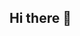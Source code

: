 ## Hi there 👋

<!--
**KUSHAL-P-SHETTY/KUSHAL-P-SHETTY** is a ✨ _special_ ✨ repository because its `README.md` (this file) appears on your GitHub profile.


## 🌐 Socials:
[![Instagram](https://img.shields.io/badge/Instagram-%23E4405F.svg?logo=Instagram&logoColor=white)](https://instagram.com/kushal__p__shetty) [![LinkedIn](https://img.shields.io/badge/LinkedIn-%230077B5.svg?logo=linkedin&logoColor=white)](https://linkedin.com/in/in/kushal-p-shetty-243531308) 

# 💻 Tech Stack:
![Python](https://img.shields.io/badge/python-3670A0?style=flat&logo=python&logoColor=ffdd54) ![C++](https://img.shields.io/badge/c++-%2300599C.svg?style=flat&logo=c%2B%2B&logoColor=white) ![C](https://img.shields.io/badge/c-%2300599C.svg?style=flat&logo=c&logoColor=white)
# 📊 GitHub Stats:
![](https://github-readme-stats.vercel.app/api?username=KUSHAL-P-SHETTY&theme=dark&hide_border=false&include_all_commits=false&count_private=false)<br/>
![](https://github-readme-streak-stats.herokuapp.com/?user=KUSHAL-P-SHETTY&theme=dark&hide_border=false)<br/>
![](https://github-readme-stats.vercel.app/api/top-langs/?username=KUSHAL-P-SHETTY&theme=dark&hide_border=false&include_all_commits=false&count_private=false&layout=compact)

### ✍️ Random Dev Quote
![](https://quotes-github-readme.vercel.app/api?type=horizontal&theme=radical)

---
[![](https://visitcount.itsvg.in/api?id=KUSHAL-P-SHETTY&icon=0&color=0)](https://visitcount.itsvg.in)

<!-- Proudly created with GPRM ( https://gprm.itsvg.in ) -->
